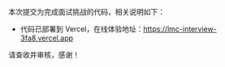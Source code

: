 本次提交为完成面试挑战的代码，相关说明如下：  
- 代码已部署到 Vercel，在线体验地址：https://lmc-interview-3fa8.vercel.app  


请查收并审核，感谢！
